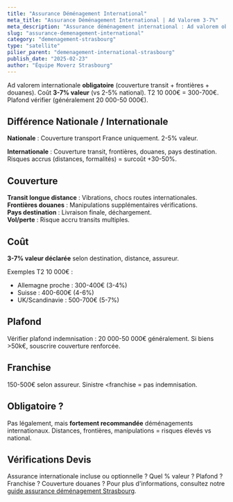```yaml
---
title: "Assurance Déménagement International"
meta_title: "Assurance Déménagement International | Ad Valorem 3-7%"
meta_description: "Assurance déménagement international : Ad valorem obligatoire 3-7% valeur (vs 2-5% national). Couverture transit, frontières, douanes. T2 10k€ = 300-700€."
slug: "assurance-demenagement-international"
category: "demenagement-strasbourg"
type: "satellite"
pilier_parent: "demenagement-international-strasbourg"
publish_date: "2025-02-23"
author: "Équipe Moverz Strasbourg"
---
```


Ad valorem internationale **obligatoire** (couverture transit + frontières + douanes). Coût **3-7% valeur** (vs 2-5% national). T2 10 000€ = 300-700€. Plafond vérifier (généralement 20 000-50 000€).

## Différence Nationale / Internationale

**Nationale** : Couverture transport France uniquement. 2-5% valeur.

**Internationale** : Couverture transit, frontières, douanes, pays destination. Risques accrus (distances, formalités) = surcoût +30-50%.

## Couverture

**Transit longue distance** : Vibrations, chocs routes internationales.  
**Frontières douanes** : Manipulations supplémentaires vérifications.  
**Pays destination** : Livraison finale, déchargement.  
**Vol/perte** : Risque accru transits multiples.

## Coût

**3-7% valeur déclarée** selon destination, distance, assureur.

Exemples T2 10 000€ :
- Allemagne proche : 300-400€ (3-4%)
- Suisse : 400-600€ (4-6%)
- UK/Scandinavie : 500-700€ (5-7%)

## Plafond

Vérifier plafond indemnisation : 20 000-50 000€ généralement. Si biens >50k€, souscrire couverture renforcée.

## Franchise

150-500€ selon assureur. Sinistre <franchise = pas indemnisation.

## Obligatoire ?

Pas légalement, mais **fortement recommandée** déménagements internationaux. Distances, frontières, manipulations = risques élevés vs national.

## Vérifications Devis

Assurance internationale incluse ou optionnelle ? Quel % valeur ? Plafond ? Franchise ? Couverture douanes ? Pour plus d'informations, consultez notre [guide assurance déménagement Strasbourg](/blog/satellites/assurance-demenageur-strasbourg).

